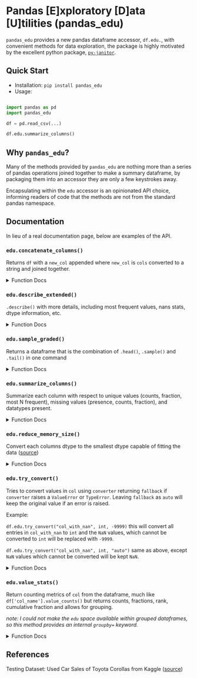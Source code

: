 # Pandas [E]xploratory [D]ata [U]tilities (pandas_edu)

`pandas_edu` provides a new pandas dataframe accessor, `df.edu.`, 
with convenient methods for data exploration, the package is highly motivated by 
the excellent python package, [`py-janitor`](https://github.com/pyjanitor-devs/pyjanitor). 

## Quick Start

* Installation: `pip install pandas_edu`
* Usage:

```python

import pandas as pd
import pandas_edu

df = pd.read_csv(...)

df.edu.summarize_columns()
```

## Why `pandas_edu`?

Many of the methods provided by `pandas_edu` are nothing more than a series of 
pandas operations joined together to make a summary dataframe, by packaging them
into an accessor they are only a few keystrokes away. 

Encapsulating within the `edu` accessor is an opinionated API choice, informing
readers of code that the methods are not from the standard pandas namespace.

## Documentation

In lieu of a real documentation page, below are examples of the API. 

### `edu.concatenate_columns()`

Returns `df` with a `new_col` appended where `new_col` is `cols` converted to a string and joined together.

<details>
<summary>Function Docs</summary>

```raw
Args:
    new_col (str): name of new column to append to end of dataframe
    cols (list[str]): columns to join together
    separator (str, optional): separator between values joined. Defaults to "-".
    fill_na (str | bool, optional): replace NaN values with this value, 
        if `auto` the string representation of NaN will be used. Defaults to "auto".
Returns:
    pd.DataFrame: new dataframe
```

</details>

### `edu.describe_extended()`

`.describe()` with more details, including most frequent values, nans stats, dtype information, etc. 

<details>
<summary>Function Docs</summary>

```raw
Args:
    percentiles (list[float] | None, optional): list of percentiles (0-1) to return, 
            if None then [0.25, 0.50, 0.75] are returned. Defaults to None.
    include (list[str] | None, optional): columns to include, if `None` all columns 
            are returned. Defaults to None.
    exclude (list[str] | None, optional): columns to exlcude, if `None` no columns a
            re excluded. Defaults to None.
    fillna (typing.Any | None, optional): how to fill `NaN` values in to final 
            dataframe. Defaults to '-'.
    dropna (bool, optional): if `True` count `NaN` in value counts. Defaults to False.

Returns:
    pd.DataFrame: a new dataframe much like `.describe()`
```
</details>

### `edu.sample_graded()`

Returns a dataframe that is the combination of `.head()`, `.sample()` and `.tail()` in one command

<details>
    <summary>Function Docs</summary>

```raw
Args:
    n (int, optional): number of rows to sample at each level (head, sample, tail). Defaults to 5.
    head_n (int, optional): number of head rows, overrides `n`. Defaults to None.
    sample_n (int, optional): number of body rows, overrides `n`. Defaults to None.
    tail_n (int, optional): number of tail rows, overrides `n`. Defaults to None.
    random_state (int, optional): random seed used for sampling. Defaults to None.

Returns:
    pd.DataFrame: a new dataframe with `.head()`, `sample()`, and `tail()` combined
```
</details>


### `edu.summarize_columns()`

Summarize each column with respect to unique values (counts, fraction, most N frequent),
missing values (presence, counts, fraction), and datatypes present.

<details>
    <summary>Function Docs</summary>

```raw
Args:
    include (list[str] | tuple[str] | None, optional): columns to include, 
            if `None` all columns included. Defaults to None.
    exclude (list[str] | tuple[str] | None, optional): columns to exclude. 
            Defaults to None.
    dropna (bool, optional): if `True` NaNs and counts on `NaN` values are included. 
            Defaults to False.
    top_n (int, optional): number of most frequent values to return. Defaults to 3.

Returns:
    pd.DataFrame: New pandas dataframe with columns summarized.
```
</details>


### `edu.reduce_memory_size()`

Convert each columns dtype to the smallest dtype capable of fitting the data ([source](https://gist.githubusercontent.com/BexTuychiev/4e34c55454c50c6fb1d0043d2848de6a/raw/f8af2217bdf3cb19881f068a9ba42ce67b1d6d8c/10206.py))

<details>
    <summary>Function Docs</summary>

```raw
Args:
    cols (str | list[str] | None, optional): column or list of columns 
            to process, if `None` all columns are processed. Defaults to None.
    verbose (bool, optional): if `True` print the before and after 
            memory footprint. Defaults to False.

Returns:
    pd.DataFrame: dataframe with dtypes optimized for smallest memory footprint

Note:
    this was taken from:
    https://gist.githubusercontent.com/BexTuychiev/4e34c55454c50c6fb1d0043d2848de6a/raw/f8af2217bdf3cb19881f068a9ba42ce67b1d6d8c/10206.py
```
</details>


### `edu.try_convert()`

Tries to convert values in `col` using `converter` returning `fallback` if
`converter` raises a `ValueError` or `TypeError`.
Leaving `fallback` as `auto` will keep the original value if an error is raised.

Example:

`df.edu.try_convert("col_with_nan", int, -9999)`
this will convert all entries in `col_with_nan` to `int` and the `NaN` values,
which cannot be converted to `int` will be replaced with `-9999`.


`df.edu.try_convert("col_with_nan", int, "auto")`
same as above, except `NaN` values which cannot be converted will be kept `NaN`.

<details>
    <summary>Function Docs</summary>

```raw
Args:
    col (str): column to convert
    converter (typing.Callable): a callable to run each value through, 
            such as `int()`, `float()`, `str()`
    fallback (typing.Any, optional): a value to replace any failed values with, 
            if `auto` keeps the original value. Defaults to "auto".

Returns:
    pd.DataFrame: dataframe with the values possibly converted
```
</details>


### `edu.value_stats()`

Return counting metrics of `col` from the dataframe, much like
`df['col_name'].value_counts()` but returns counts, fractions, rank,
cumulative fraction and allows for grouping.

_note: I could not make the `edu` space available within grouped dataframes, so this method provides an internal `groupby=` keyword._

<details>
    <summary>Function Docs</summary>

```raw
Args:
    col (str): column to generate counting metrics on
    groupby (str | list[str] | tuple[str] | None, optional): 
            apply `.groupby(by=$groupby)` to the dataframe. Defaults to None.
    sort (bool, optional): sort values by count. Defaults to True.
    ascending (bool, optional): sort values ascending. Defaults to False.
    dropna (bool, optional): include NaN in counts. Defaults to True.
    as_perc (bool, optional): scale fractions to percentages. Defaults to False.
    incl_rank (bool, optional): include a column with ranks. Defaults to True.
    incl_cumulative (bool, optional): include column with 
            cumulative value. Defaults to True.

Returns:
    pd.DataFrame: new dataframe with counting metrics
```
</details>


## References

Testing Dataset: Used Car Sales of Toyota Corollas from Kaggle ([source](https://www.kaggle.com/datasets/vishakhdapat/price-of-used-toyota-corolla-cars))